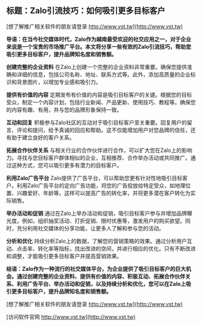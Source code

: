 ## **标题：Zalo引流技巧：如何吸引更多目标客户**

[想了解推广相关软件的朋友请登录 http://www.vst.tw](http://www.vst.tw)

**导语：在当今社交媒体时代，Zalo作为越南最受欢迎的社交应用之一，对于企业来说是一个宝贵的市场推广平台。本文将分享一些有效的Zalo引流技巧，帮助您吸引更多目标客户，提升品牌知名度和销售额。**

**创建完整的企业资料**
在Zalo上创建一个完整的企业资料非常重要。确保您提供准确和详细的信息，包括公司名称、地址、联系方式等。此外，添加高质量的企业标识和背景图片，以增加专业感和吸引力。

**提供有价值的内容**
定期发布有价值的内容是吸引目标客户的关键。根据您的目标受众，制定一个内容计划，包括行业新闻、产品更新、使用技巧、教程等。确保您的内容有趣、有用，并与您的品牌形象保持一致。

**互动和回复**
积极参与Zalo社区的互动对于吸引目标客户至关重要。回复用户的留言、评论和提问，给予真诚的回应和帮助。这不仅能增加用户对您品牌的信任，还有助于建立良好的客户关系。

**拓展合作伙伴关系**
与相关行业的合作伙伴进行合作，可以扩大您在Zalo上的影响力。寻找与您目标客户群体相似的企业，互相推荐、合作举办活动或共同推广。通过这种方式，您可以吸引更多有潜力的目标客户。

**利用Zalo广告平台**
Zalo提供了广告平台，可以帮助您更有针对性地吸引目标客户。利用Zalo广告平台的定向广告功能，将您的广告投放给特定受众，如地理位置、兴趣爱好、年龄等。这样可以提高广告的转化率，并将更多潜在客户转化为实际销售。

**举办活动和促销**
通过在Zalo上举办活动和促销，吸引目标客户参与并增加品牌曝光度。例如，组织抽奖活动、打折促销、限时优惠等，激发用户的购买欲望。同时，充分利用社交媒体的分享功能，让更多人了解和参与您的活动。

**分析和优化**
持续分析Zalo上的数据，了解您的营销策略的效果。通过分析用户互动、点击率、转化率等指标，找出改进的空间，并进行相应的优化。只有不断改进和调整，才能吸引更多目标客户并提高营销效果。

**结语：Zalo作为一种流行的社交媒体平台，为企业提供了吸引目标客户的巨大机会。通过创建完整的企业资料、提供有价值的内容、积极互动、拓展合作伙伴关系、利用广告平台、举办活动和促销，以及持续分析和优化，您可以在Zalo上吸引更多目标客户，提升品牌知名度和销售额。**

[想了解推广相关软件的朋友请登录 http://www.vst.tw](http://www.vst.tw)


[访问软件官网 http://www.vst.tw](http://www.vst.tw)
